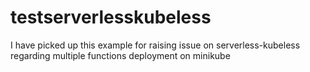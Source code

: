 # testserverlesskubeless
I have picked up this example for raising issue on serverless-kubeless regarding multiple functions deployment on minikube
